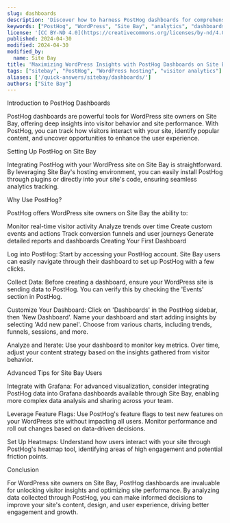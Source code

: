 ```yaml
---
slug: dashboards
description: 'Discover how to harness PostHog dashboards for comprehensive insights into your WordPress site visitors on Site Bay, optimizing your content strategy with data-driven decisions.'
keywords: ["PostHog", "WordPress", "Site Bay", "analytics", "dashboards"]
license: '[CC BY-ND 4.0](https://creativecommons.org/licenses/by-nd/4.0)'
published: 2024-04-30
modified: 2024-04-30
modified_by:
  name: Site Bay
title: 'Maximizing WordPress Insights with PostHog Dashboards on Site Bay'
tags: ["sitebay", "PostHog", "WordPress hosting", "visitor analytics"]
aliases: ['/quick-answers/sitebay/dashboards/']
authors: ["Site Bay"]
---
```


Introduction to PostHog Dashboards

PostHog dashboards are powerful tools for WordPress site owners on Site Bay, offering deep insights into visitor behavior and site performance. With PostHog, you can track how visitors interact with your site, identify popular content, and uncover opportunities to enhance the user experience.

Setting Up PostHog on Site Bay

Integrating PostHog with your WordPress site on Site Bay is straightforward. By leveraging Site Bay's hosting environment, you can easily install PostHog through plugins or directly into your site's code, ensuring seamless analytics tracking.

Why Use PostHog?

PostHog offers WordPress site owners on Site Bay the ability to:

Monitor real-time visitor activity
Analyze trends over time
Create custom events and actions
Track conversion funnels and user journeys
Generate detailed reports and dashboards
Creating Your First Dashboard

Log into PostHog: Start by accessing your PostHog account. Site Bay users can easily navigate through their dashboard to set up PostHog with a few clicks.

Collect Data: Before creating a dashboard, ensure your WordPress site is sending data to PostHog. You can verify this by checking the 'Events' section in PostHog.

Customize Your Dashboard: Click on 'Dashboards' in the PostHog sidebar, then 'New Dashboard'. Name your dashboard and start adding insights by selecting 'Add new panel'. Choose from various charts, including trends, funnels, sessions, and more.

Analyze and Iterate: Use your dashboard to monitor key metrics. Over time, adjust your content strategy based on the insights gathered from visitor behavior.

Advanced Tips for Site Bay Users

Integrate with Grafana: For advanced visualization, consider integrating PostHog data into Grafana dashboards available through Site Bay, enabling more complex data analysis and sharing across your team.

Leverage Feature Flags: Use PostHog's feature flags to test new features on your WordPress site without impacting all users. Monitor performance and roll out changes based on data-driven decisions.

Set Up Heatmaps: Understand how users interact with your site through PostHog's heatmap tool, identifying areas of high engagement and potential friction points.

Conclusion

For WordPress site owners on Site Bay, PostHog dashboards are invaluable for unlocking visitor insights and optimizing site performance. By analyzing data collected through PostHog, you can make informed decisions to improve your site's content, design, and user experience, driving better engagement and growth.